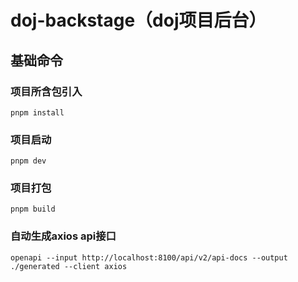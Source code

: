 # doj-backstage（doj项目后台）

## 基础命令

### 项目所含包引入
```
pnpm install
```

### 项目启动
```
pnpm dev
```

### 项目打包
```
pnpm build
```

### 自动生成axios api接口 
```
openapi --input http://localhost:8100/api/v2/api-docs --output ./generated --client axios
```